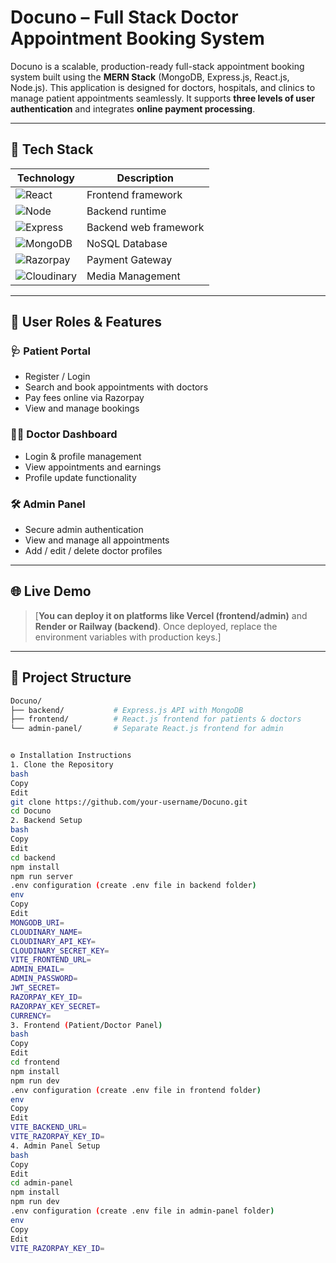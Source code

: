 # Docuno – Full Stack Doctor Appointment Booking System

Docuno is a scalable, production-ready full-stack appointment booking system built using the **MERN Stack** (MongoDB, Express.js, React.js, Node.js). This application is designed for doctors, hospitals, and clinics to manage patient appointments seamlessly. It supports **three levels of user authentication** and integrates **online payment processing**.

---

## 🔧 Tech Stack

| Technology        | Description                        |
|------------------|------------------------------------|
| ![React](https://img.shields.io/badge/Frontend-React.js-61DAFB?style=flat&logo=react&logoColor=white) | Frontend framework |
| ![Node](https://img.shields.io/badge/Backend-Node.js-339933?style=flat&logo=nodedotjs&logoColor=white) | Backend runtime |
| ![Express](https://img.shields.io/badge/API-Express.js-000000?style=flat&logo=express&logoColor=white) | Backend web framework |
| ![MongoDB](https://img.shields.io/badge/Database-MongoDB-47A248?style=flat&logo=mongodb&logoColor=white) | NoSQL Database |
| ![Razorpay](https://img.shields.io/badge/Payment-Razorpay-02042B?style=flat&logo=razorpay&logoColor=white) | Payment Gateway |
| ![Cloudinary](https://img.shields.io/badge/Image%20Hosting-Cloudinary-3448C5?style=flat&logo=cloudinary&logoColor=white) | Media Management |

---

## 🔐 User Roles & Features

### 🩺 Patient Portal
- Register / Login
- Search and book appointments with doctors
- Pay fees online via Razorpay
- View and manage bookings

### 👨‍⚕️ Doctor Dashboard
- Login & profile management
- View appointments and earnings
- Profile update functionality

### 🛠 Admin Panel
- Secure admin authentication
- View and manage all appointments
- Add / edit / delete doctor profiles

---

## 🌐 Live Demo

> [**You can deploy it on platforms like Vercel (frontend/admin)** and **Render or Railway (backend)**. Once deployed, replace the environment variables with production keys.]

---

## 📁 Project Structure

```bash
Docuno/
├── backend/           # Express.js API with MongoDB
├── frontend/          # React.js frontend for patients & doctors
└── admin-panel/       # Separate React.js frontend for admin


⚙️ Installation Instructions
1. Clone the Repository
bash
Copy
Edit
git clone https://github.com/your-username/Docuno.git
cd Docuno
2. Backend Setup
bash
Copy
Edit
cd backend
npm install
npm run server
.env configuration (create .env file in backend folder)
env
Copy
Edit
MONGODB_URI=
CLOUDINARY_NAME=
CLOUDINARY_API_KEY=
CLOUDINARY_SECRET_KEY=
VITE_FRONTEND_URL=
ADMIN_EMAIL=
ADMIN_PASSWORD=
JWT_SECRET=
RAZORPAY_KEY_ID=
RAZORPAY_KEY_SECRET=
CURRENCY=
3. Frontend (Patient/Doctor Panel)
bash
Copy
Edit
cd frontend
npm install
npm run dev
.env configuration (create .env file in frontend folder)
env
Copy
Edit
VITE_BACKEND_URL=
VITE_RAZORPAY_KEY_ID=
4. Admin Panel Setup
bash
Copy
Edit
cd admin-panel
npm install
npm run dev
.env configuration (create .env file in admin-panel folder)
env
Copy
Edit
VITE_RAZORPAY_KEY_ID=
